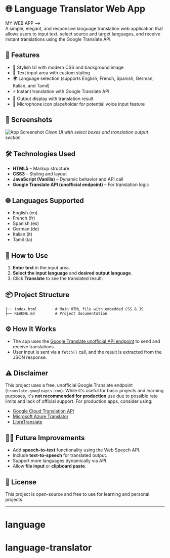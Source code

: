 
# 🌐 Language Translator Web App
MY WEB APP -->  
A simple, elegant, and responsive language translation web application that allows users to input text, select source and target languages, and receive instant translations using the Google Translate API.

## 🚀 Features

* 🎨 Stylish UI with modern CSS and background image
* 📝 Text input area with custom styling
* 🌍 Language selection (supports English, French, Spanish, German, Italian, and Tamil)
* ⚡ Instant translation with Google Translate API
* 💬 Output display with translation result
* 🎤 Microphone icon placeholder for potential voice input feature

## 📸 Screenshots

![App Screenshot](https://img.icons8.com/ios-filled/50/ffffff/microphone.png)
*Clean UI with select boxes and translation output section.*

## 🛠️ Technologies Used

* **HTML5** – Markup structure
* **CSS3** – Styling and layout
* **JavaScript (Vanilla)** – Dynamic behavior and API call
* **Google Translate API (unofficial endpoint)** – For translation logic

## 🌐 Languages Supported

* English (en)
* French (fr)
* Spanish (es)
* German (de)
* Italian (it)
* Tamil (ta)

## 🧪 How to Use

1. **Enter text** in the input area.
2. **Select the input language** and **desired output language**.
3. Click **Translate** to see the translated result.

## 📦 Project Structure

```plaintext
├── index.html        # Main HTML file with embedded CSS & JS
├── README.md         # Project documentation
```

## ⚙️ How It Works

* The app uses the [Google Translate unofficial API endpoint](https://translate.googleapis.com) to send and receive translations.
* User input is sent via a `fetch()` call, and the result is extracted from the JSON response.

## ⚠️ Disclaimer

This project uses a free, unofficial Google Translate endpoint (`translate.googleapis.com`). While it's useful for basic projects and learning purposes, it's **not recommended for production** use due to possible rate limits and lack of official support. For production apps, consider using:

* [Google Cloud Translation API](https://cloud.google.com/translate)
* [Microsoft Azure Translator](https://www.microsoft.com/en-us/translator)
* [LibreTranslate](https://libretranslate.com)

## 👨‍💻 Future Improvements

* Add **speech-to-text** functionality using the Web Speech API.
* Include **text-to-speech** for translated output.
* Support more languages dynamically via API.
* Allow **file input** or **clipboard paste**.

## 📄 License

This project is open-source and free to use for learning and personal projects.

---

# language
# language-translator
